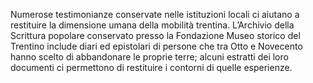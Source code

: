 Numerose testimonianze conservate nelle istituzioni locali ci aiutano a restituire la dimensione umana della mobilità trentina. L’Archivio della Scrittura popolare conservato presso la Fondazione Museo storico del Trentino include diari ed epistolari di persone che tra Otto e Novecento hanno scelto di abbandonare le proprie terre; alcuni estratti dei loro documenti ci permettono di restituire i contorni di quelle esperienze.
